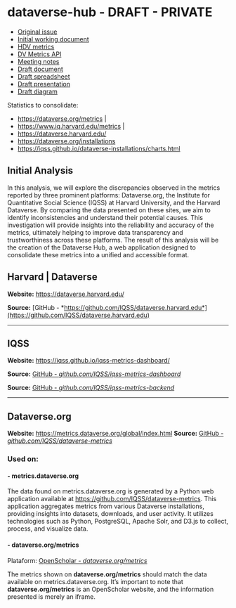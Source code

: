 # dataverse-hub - DRAFT - PRIVATE

- [Original issue](https://github.com/IQSS/dataverse-pm/issues/271)
- [Initial working document](https://docs.google.com/document/d/1lPoQLBt0tLjSLz7Jzm_MUxSS5bKu6ZRuoOmFkOGf_FI/edit)
- [HDV metrics](https://docs.google.com/document/d/1AgaLtvCP5t6jmfNYyXoCGXLZVJqNTVD_fTGFKKFC4XY/edit)
- [DV Metrics API](https://guides.dataverse.org/en/4.20/api/metrics.html)
- [Meeting notes](https://docs.google.com/document/d/1DKNXvPLqX3L4sdHnViea1RaAv5kAcPQXh_YXTSWUzeU/edit#heading=h.8ukwaoy3aqdd)
- [Draft document](https://docs.google.com/document/d/1F16ZcGvWW8rnN3pTGS1tH2GK_b84FY_SONKjNh8gnE4/edit?usp=sharing)
- [Draft spreadsheet](https://docs.google.com/spreadsheets/d/1Z4_RVic46Us8xSRcKYOr6aUCxjrff8eLY_UlUCQZeoc/edit?usp=sharing)
- [Draft presentation](https://docs.google.com/presentation/d/1aJlskY7LuuGMxYRkaxenEnKVhf7yxFj2pDnifL67lO4/edit?usp=sharing)
- [Draft diagram](https://www.mermaidchart.com/play?utm_source=mermaid_live_editor&utm_medium=banner_ad&utm_campaign=teams#pako:eNqNVNtugzAM_ZWId35gmia1ZdMq7fLQbdKkvaTBpZmCgxKzCbX99xEKLYHQNW_xMefYJza7SOgUoptIKG5tInlmeP6FrD4LjSQRkLpriWQqdruP4yG2REtcKU5SY4s3yWM0jvd3CSdugcLgQisFwt3C-AcYOwk-SAVTtIhHWsaOGU3D50Z2x6g78RIJMjBMdOAy6aErMhIzhjxvtQ4-YdN5n04i1VRN-DJREz1VNJb3hPodhoq_QqqNpmCFkcXZ8z7oBKhMA58pjdkEtNWWBlpdWYqXKLafwE3Q8LFLc60VcGRZKsRzDvkaTKAFLWclbbWRVI1RZykXxO5zLlXAynYgfRfP7npWe7U91RawBAptJUE6BB65-QHrA7UUOL3w6HSjP3hP5lczqmCWO9_m1aLmzbSppvBVuf6uBQLGv-maf9RYuMx2A4MzN2VU-xDe8v7rh9vmvso0vWz1X0o3Hq-b90JpntoLGYn-xV7O4B26f8UuMIfihK5KIcDaTamGDZ1zZkSQF3TFZJ2WPDr8AbXQwUk)

Statistics to consolidate:

- https://dataverse.org/metrics |
- https://www.iq.harvard.edu/metrics |
- https://dataverse.harvard.edu/
- https://dataverse.org/installations
- https://iqss.github.io/dataverse-installations/charts.html


## Initial Analysis
  
In this analysis, we will explore the discrepancies observed in the metrics reported by three prominent platforms: Dataverse.org, the Institute for Quantitative Social Science (IQSS) at Harvard University, and the Harvard Dataverse. By comparing the data presented on these sites, we aim to identify inconsistencies and understand their potential causes. This investigation will provide insights into the reliability and accuracy of the metrics, ultimately helping to improve data transparency and trustworthiness across these platforms. The result of this analysis will be the creation of the Dataverse Hub, a web application designed to consolidate these metrics into a unified and accessible format.

## Harvard | Dataverse

**Website:** https://dataverse.harvard.edu/

**Source:** [GitHub - *https://github.com/IQSS/dataverse.harvard.edu*](https://github.com/IQSS/dataverse.harvard.edu)

___

## IQSS

**Website:** https://iqss.github.io/iqss-metrics-dashboard/

**Source:** [GitHub - *github.com/IQSS/iqss-metrics-dashboard*](https://github.com/IQSS/iqss-metrics-dashboard)

**Source:** [GitHub - *github.com/IQSS/iqss-metrics-backend*](https://github.com/IQSS/iqss-metrics-backend)
___

## Dataverse.org

**Website:** https://metrics.dataverse.org/global/index.html
**Source:** [GitHub - *github.com/IQSS/dataverse-metrics*](https://github.com/IQSS/dataverse-metrics)

### Used on:

#### - metrics.dataverse.org

The data found on metrics.dataverse.org is generated by a Python web application available at https://github.com/IQSS/dataverse-metrics. This application aggregates metrics from various Dataverse installations, providing insights into datasets, downloads, and user activity. It utilizes technologies such as Python, PostgreSQL, Apache Solr, and D3.js to collect, process, and visualize data.

#### - dataverse.org/metrics
Plataform: [OpenScholar - *dataverse.org/metrics*](https://dataverse.org/metrics)

The metrics shown on **dataverse.org/metrics** should match the data available on metrics.dataverse.org. It’s important to note that **dataverse.org/metrics** is an OpenScholar website, and the information presented is merely an iframe.



